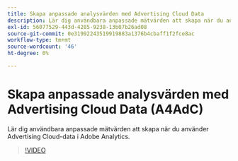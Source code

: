 ```yaml
---
title: Skapa anpassade analysvärden med Advertising Cloud Data
description: Lär dig användbara anpassade mätvärden att skapa när du använder Advertising Cloud-data i Adobe Analytics.
exl-id: 56077529-443d-4285-9238-13b07b26ad08
source-git-commit: 0e31992243519919883a1376b4cbaff1f2fce8ac
workflow-type: tm+mt
source-wordcount: '46'
ht-degree: 0%

---
```


# Skapa anpassade analysvärden med Advertising Cloud Data (A4AdC)

Lär dig användbara anpassade mätvärden att skapa när du använder Advertising Cloud-data i Adobe Analytics.  

>[!VIDEO](https://video.tv.adobe.com/v/33919)
